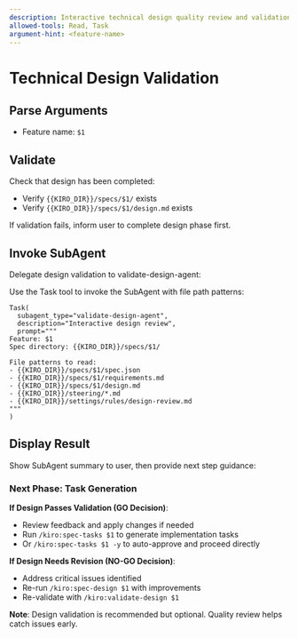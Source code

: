```yaml
---
description: Interactive technical design quality review and validation
allowed-tools: Read, Task
argument-hint: <feature-name>
---
```


# Technical Design Validation

## Parse Arguments
- Feature name: `$1`

## Validate
Check that design has been completed:
- Verify `{{KIRO_DIR}}/specs/$1/` exists
- Verify `{{KIRO_DIR}}/specs/$1/design.md` exists

If validation fails, inform user to complete design phase first.

## Invoke SubAgent

Delegate design validation to validate-design-agent:

Use the Task tool to invoke the SubAgent with file path patterns:

```
Task(
  subagent_type="validate-design-agent",
  description="Interactive design review",
  prompt="""
Feature: $1
Spec directory: {{KIRO_DIR}}/specs/$1/

File patterns to read:
- {{KIRO_DIR}}/specs/$1/spec.json
- {{KIRO_DIR}}/specs/$1/requirements.md
- {{KIRO_DIR}}/specs/$1/design.md
- {{KIRO_DIR}}/steering/*.md
- {{KIRO_DIR}}/settings/rules/design-review.md
"""
)
```

## Display Result

Show SubAgent summary to user, then provide next step guidance:

### Next Phase: Task Generation

**If Design Passes Validation (GO Decision)**:
- Review feedback and apply changes if needed
- Run `/kiro:spec-tasks $1` to generate implementation tasks
- Or `/kiro:spec-tasks $1 -y` to auto-approve and proceed directly

**If Design Needs Revision (NO-GO Decision)**:
- Address critical issues identified
- Re-run `/kiro:spec-design $1` with improvements
- Re-validate with `/kiro:validate-design $1`

**Note**: Design validation is recommended but optional. Quality review helps catch issues early.